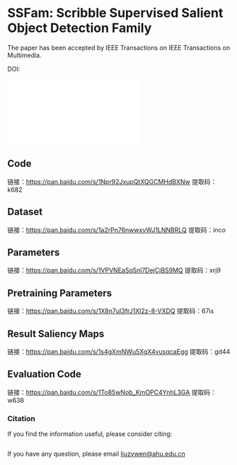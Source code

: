 # SSFam: Scribble Supervised Salient Object Detection Family

The paper has been accepted by IEEE Transactions on IEEE Transactions on Multimedia.



DOI:

![Main](images/main.pdf)

## Code
链接：https://pan.baidu.com/s/1Npr92JxupQtXQGCMHdBXNw 
提取码：k682 

## Dataset
链接：https://pan.baidu.com/s/1a2rPn76nwwxyWJ1LNNBRLQ 
提取码：inco 

 
## Parameters
链接：https://pan.baidu.com/s/1VPVNEaSq5nl7DejCjBS9MQ 
提取码：xrj9 


## Pretraining Parameters

链接：https://pan.baidu.com/s/1X8n7uI3frJ1Xl2z-8-VXDQ 
提取码：67is 

##  Result Saliency Maps 
链接：https://pan.baidu.com/s/1s4gXmNWu5XgX4vusqcaEgg 
提取码：gd44 


## Evaluation Code
链接：https://pan.baidu.com/s/1To85wNob_KmOPC4YnhL3GA 
提取码：w638 

### Citation

If you find the information useful, please consider citing:

```

```
If you have any question, please email  liuzywen@ahu.edu.cn
